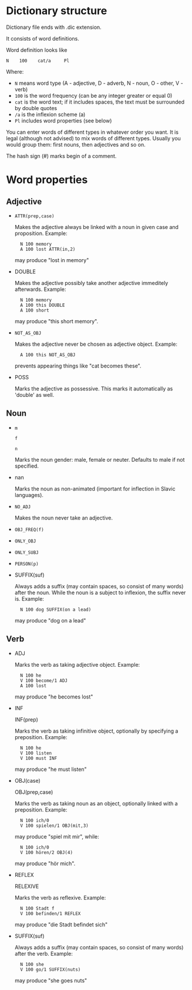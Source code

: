 Dictionary structure
====================

Dictionary file ends with .dic extension.

It consists of word definitions.

Word definition looks like

    N    100    cat/a     Pl

Where:

* `N` means word type (A - adjective, D - adverb, N - noun, O - other, V - verb)
* `100` is the word frequency (can be any integer greater or equal 0)
* `cat` is the word text; if it includes spaces, the text must be surrounded by double quotes
* `/a` is the inflexion scheme (a)
* `Pl` includes word properties (see below)

You can enter words of different types in whatever order you want. It is legal (although not advised) to mix words of different types. Usually you would group them: first nouns, then adjectives and so on.

The hash sign (#) marks begin of a comment.

Word properties
==============

Adjective
-----------

* `ATTR(prep,case)`

  Makes the adjective always be linked with a noun in given case and proposition. Example:

        N 100 memory
        A 100 lost ATTR(in,2)

  may produce "lost in memory"

* DOUBLE

  Makes the adjective possibly take another adjective immeditely afterwards. Example:

        N 100 memory
        A 100 this DOUBLE
        A 100 short

  may produce "this short memory".

* `NOT_AS_OBJ`

  Makes the adjective never be chosen as adjective object. Example:

        A 100 this NOT_AS_OBJ

  prevents appearing things like "cat becomes these".

* POSS

  Marks the adjective as possessive. This marks it automatically as 'double' as well.

Noun
----

* `m`

  `f`

  `n`

  Marks the noun gender: male, female or neuter. Defaults to male if not specified.

* nan

  Marks the noun as non-animated (important for inflection in Slavic languages).

* `NO_ADJ`

  Makes the noun never take an adjective.

* `OBJ_FREQ(f)`

* `ONLY_OBJ`

* `ONLY_SUBJ`

* `PERSON(p)`

* SUFFIX(suf)

  Always adds a suffix (may contain spaces, so consist of many words) after the noun.
  While the noun is a subject to inflexion, the suffix never is.
  Example:

        N 100 dog SUFFIX(on a lead)

  may produce "dog on a lead"

Verb
----

* ADJ

  Marks the verb as taking adjective object. Example:

        N 100 he
        V 100 become/1 ADJ
        A 100 lost

  may produce "he becomes lost"

* INF

  INF(prep)

  Marks the verb as taking infinitive object, optionally by specifying a preposition. Example:

        N 100 he
        V 100 listen
        V 100 must INF

  may produce "he must listen"

* OBJ(case)

  OBJ(prep,case)

  Marks the verb as taking noun as an object, optionally linked with a preposition. Example:

        N 100 ich/0
        V 100 spielen/1 OBJ(mit,3)

  may produce "spiel mit mir", while:

        N 100 ich/0
        V 100 hören/2 OBJ(4)

  may produce "hör mich".

* REFLEX

  RELEXIVE

  Marks the verb as reflexive. Example:

        N 100 Stadt f
        V 100 befinden/1 REFLEX

  may produce "die Stadt befindet sich"

* SUFFIX(suf)

  Always adds a suffix (may contain spaces, so consist of many words) after the verb. Example:

        N 100 she
        V 100 go/1 SUFFIX(nuts)

  may produce "she goes nuts"
